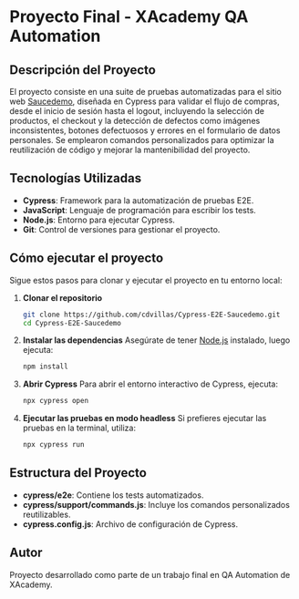 # Proyecto Final - XAcademy QA Automation
## Descripción del Proyecto
El proyecto consiste en una suite de pruebas automatizadas para el sitio web [Saucedemo](https://www.saucedemo.com), diseñada en Cypress para validar el flujo de compras, desde el inicio de sesión hasta el logout, incluyendo la selección de productos, el checkout y la detección de defectos como imágenes inconsistentes, botones defectuosos y errores en el formulario de datos personales. Se emplearon comandos personalizados para optimizar la reutilización de código y mejorar la mantenibilidad del proyecto.
## Tecnologías Utilizadas
- **Cypress**: Framework para la automatización de pruebas E2E.
- **JavaScript**: Lenguaje de programación para escribir los tests.
- **Node.js**: Entorno para ejecutar Cypress.
- **Git**: Control de versiones para gestionar el proyecto.

## Cómo ejecutar el proyecto
Sigue estos pasos para clonar y ejecutar el proyecto en tu entorno local:

1. **Clonar el repositorio**
   ```bash
   git clone https://github.com/cdvillas/Cypress-E2E-Saucedemo.git
   cd Cypress-E2E-Saucedemo
   ```

2. **Instalar las dependencias**
   Asegúrate de tener [Node.js](https://nodejs.org/) instalado, luego ejecuta:
   ```bash
   npm install
   ```

3. **Abrir Cypress**
   Para abrir el entorno interactivo de Cypress, ejecuta:
   ```bash
   npx cypress open
   ```

4. **Ejecutar las pruebas en modo headless**
   Si prefieres ejecutar las pruebas en la terminal, utiliza:
   ```bash
   npx cypress run
   ```

## Estructura del Proyecto
- **cypress/e2e**: Contiene los tests automatizados.
- **cypress/support/commands.js**: Incluye los comandos personalizados reutilizables.
- **cypress.config.js**: Archivo de configuración de Cypress.

## Autor
Proyecto desarrollado como parte de un trabajo final en QA Automation de XAcademy.
